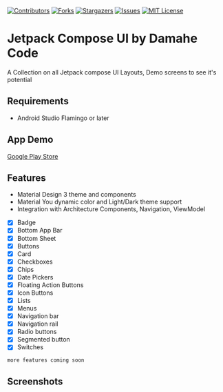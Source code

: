 <!-- MARKDOWN LINKS -->
<!-- https://www.markdownguide.org/basic-syntax/#reference-style-links -->
[contributors-shield]: https://img.shields.io/github/contributors/damahecode/Jetpack-Compose-UI.svg?style=for-the-badge
[contributors-url]: https://github.com/damahecode/Jetpack-Compose-UI/graphs/contributors
[forks-shield]: https://img.shields.io/github/forks/damahecode/Jetpack-Compose-UI.svg?style=for-the-badge
[forks-url]: https://github.com/damahecode/Jetpack-Compose-UI/network/members
[stars-shield]: https://img.shields.io/github/stars/damahecode/Jetpack-Compose-UI.svg?style=for-the-badge
[stars-url]: https://github.com/damahecode/Jetpack-Compose-UI/stargazers
[issues-shield]: https://img.shields.io/github/issues/damahecode/Jetpack-Compose-UI.svg?style=for-the-badge
[issues-url]: https://github.com/damahecode/Jetpack-Compose-UI/issues
[license-shield]: https://img.shields.io/github/license/damahecode/Jetpack-Compose-UI.svg?style=for-the-badge
[license-url]: https://github.com/damahecode/Jetpack-Compose-UI/blob/master/LICENSE

[![Contributors][contributors-shield]][contributors-url]
[![Forks][forks-shield]][forks-url]
[![Stargazers][stars-shield]][stars-url]
[![Issues][issues-shield]][issues-url]
[![MIT License][license-shield]][license-url]

# Jetpack Compose UI by Damahe Code
A Collection on all Jetpack compose UI Layouts, Demo screens to see it's potential

## Requirements
- Android Studio Flamingo or later

## App Demo
[Google Play Store](https://play.google.com/store/apps/details?id=com.code.damahe.jetpack.compose.ui)

## Features
* Material Design 3 theme and components
* Material You dynamic color and Light/Dark theme support
* Integration with Architecture Components, Navigation, ViewModel

- [x] Badge
- [x] Bottom App Bar
- [x] Bottom Sheet
- [x] Buttons
- [x] Card
- [x] Checkboxes
- [x] Chips
- [x] Date Pickers
- [x] Floating Action Buttons
- [x] Icon Buttons
- [x] Lists
- [x] Menus
- [x] Navigation bar
- [x] Navigation rail
- [x] Radio buttons
- [x] Segmented button
- [x] Switches

```more features coming soon```

## Screenshots
<!--
| <img src="assets/screenshots/preference-screen.png" width="200"/> | <img src="assets/screenshots/preference-screen-dark.png" width="200"/> | <img src="assets/screenshots/profile-screen.png" width="200"/> | <img src="assets/screenshots/template-screen.png" width="200"/> |
|:---:|:---:|:---:|:---:|
| Preference Screen | Preference Screen Dark | Profile Screen | Template Screen |
-->




